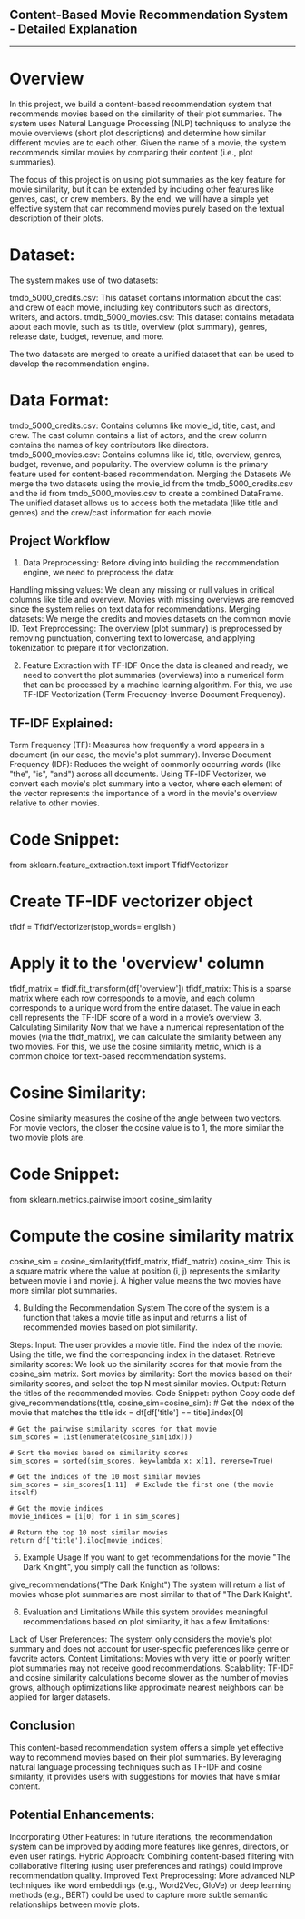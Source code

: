 ## Content-Based Movie Recommendation System - Detailed Explanation
-----------------------------------------------------------------------
# Overview
In this project, we build a content-based recommendation system that recommends movies based on the similarity of their plot summaries. The system uses Natural Language Processing (NLP) techniques to analyze the movie overviews (short plot descriptions) and determine how similar different movies are to each other. Given the name of a movie, the system recommends similar movies by comparing their content (i.e., plot summaries).

The focus of this project is on using plot summaries as the key feature for movie similarity, but it can be extended by including other features like genres, cast, or crew members. By the end, we will have a simple yet effective system that can recommend movies purely based on the textual description of their plots.

# Dataset:
The system makes use of two datasets:

tmdb_5000_credits.csv: This dataset contains information about the cast and crew of each movie, including key contributors such as directors, writers, and actors.
tmdb_5000_movies.csv: This dataset contains metadata about each movie, such as its title, overview (plot summary), genres, release date, budget, revenue, and more.


The two datasets are merged to create a unified dataset that can be used to develop the recommendation engine.

# Data Format:

tmdb_5000_credits.csv:
Contains columns like movie_id, title, cast, and crew.
The cast column contains a list of actors, and the crew column contains the names of key contributors like directors.
tmdb_5000_movies.csv:
Contains columns like id, title, overview, genres, budget, revenue, and popularity.
The overview column is the primary feature used for content-based recommendation.
Merging the Datasets
We merge the two datasets using the movie_id from the tmdb_5000_credits.csv and the id from tmdb_5000_movies.csv to create a combined DataFrame. The unified dataset allows us to access both the metadata (like title and genres) and the crew/cast information for each movie.

## Project Workflow

1. Data Preprocessing:
Before diving into building the recommendation engine, we need to preprocess the data:

Handling missing values: We clean any missing or null values in critical columns like title and overview. Movies with missing overviews are removed since the system relies on text data for recommendations.
Merging datasets: We merge the credits and movies datasets on the common movie ID.
Text Preprocessing: The overview (plot summary) is preprocessed by removing punctuation, converting text to lowercase, and applying tokenization to prepare it for vectorization.

2. Feature Extraction with TF-IDF
Once the data is cleaned and ready, we need to convert the plot summaries (overviews) into a numerical form that can be processed by a machine learning algorithm. For this, we use TF-IDF Vectorization (Term Frequency-Inverse Document Frequency).

## TF-IDF Explained:
Term Frequency (TF): Measures how frequently a word appears in a document (in our case, the movie's plot summary).
Inverse Document Frequency (IDF): Reduces the weight of commonly occurring words (like "the", "is", "and") across all documents.
Using TF-IDF Vectorizer, we convert each movie's plot summary into a vector, where each element of the vector represents the importance of a word in the movie's overview relative to other movies.

# Code Snippet:

from sklearn.feature_extraction.text import TfidfVectorizer

# Create TF-IDF vectorizer object
tfidf = TfidfVectorizer(stop_words='english')

# Apply it to the 'overview' column
tfidf_matrix = tfidf.fit_transform(df['overview'])
tfidf_matrix: This is a sparse matrix where each row corresponds to a movie, and each column corresponds to a unique word from the entire dataset. The value in each cell represents the TF-IDF score of a word in a movie’s overview.
3. Calculating Similarity
Now that we have a numerical representation of the movies (via the tfidf_matrix), we can calculate the similarity between any two movies. For this, we use the cosine similarity metric, which is a common choice for text-based recommendation systems.

# Cosine Similarity:
Cosine similarity measures the cosine of the angle between two vectors. For movie vectors, the closer the cosine value is to 1, the more similar the two movie plots are.

# Code Snippet:

from sklearn.metrics.pairwise import cosine_similarity

# Compute the cosine similarity matrix
cosine_sim = cosine_similarity(tfidf_matrix, tfidf_matrix)
cosine_sim: This is a square matrix where the value at position (i, j) represents the similarity between movie i and movie j. A higher value means the two movies have more similar plot summaries.

4. Building the Recommendation System
The core of the system is a function that takes a movie title as input and returns a list of recommended movies based on plot similarity.

Steps:
Input: The user provides a movie title.
Find the index of the movie: Using the title, we find the corresponding index in the dataset.
Retrieve similarity scores: We look up the similarity scores for that movie from the cosine_sim matrix.
Sort movies by similarity: Sort the movies based on their similarity scores, and select the top N most similar movies.
Output: Return the titles of the recommended movies.
Code Snippet:
python
Copy code
def give_recommendations(title, cosine_sim=cosine_sim):
    # Get the index of the movie that matches the title
    idx = df[df['title'] == title].index[0]

    # Get the pairwise similarity scores for that movie
    sim_scores = list(enumerate(cosine_sim[idx]))

    # Sort the movies based on similarity scores
    sim_scores = sorted(sim_scores, key=lambda x: x[1], reverse=True)

    # Get the indices of the 10 most similar movies
    sim_scores = sim_scores[1:11]  # Exclude the first one (the movie itself)

    # Get the movie indices
    movie_indices = [i[0] for i in sim_scores]

    # Return the top 10 most similar movies
    return df['title'].iloc[movie_indices]
5. Example Usage
If you want to get recommendations for the movie "The Dark Knight", you simply call the function as follows:


give_recommendations("The Dark Knight")
The system will return a list of movies whose plot summaries are most similar to that of "The Dark Knight".

6. Evaluation and Limitations
While this system provides meaningful recommendations based on plot similarity, it has a few limitations:

Lack of User Preferences: The system only considers the movie's plot summary and does not account for user-specific preferences like genre or favorite actors.
Content Limitations: Movies with very little or poorly written plot summaries may not receive good recommendations.
Scalability: TF-IDF and cosine similarity calculations become slower as the number of movies grows, although optimizations like approximate nearest neighbors can be applied for larger datasets.

## Conclusion
This content-based recommendation system offers a simple yet effective way to recommend movies based on their plot summaries. By leveraging natural language processing techniques such as TF-IDF and cosine similarity, it provides users with suggestions for movies that have similar content.

## Potential Enhancements:
Incorporating Other Features: In future iterations, the recommendation system can be improved by adding more features like genres, directors, or even user ratings.
Hybrid Approach: Combining content-based filtering with collaborative filtering (using user preferences and ratings) could improve recommendation quality.
Improved Text Preprocessing: More advanced NLP techniques like word embeddings (e.g., Word2Vec, GloVe) or deep learning methods (e.g., BERT) could be used to capture more subtle semantic relationships between movie plots.





